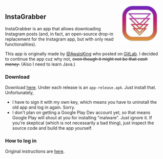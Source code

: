 <img src="./app/play_icon.png" alt="InstaGrabber" align="right" width="25%"/>

## InstaGrabber

InstaGrabber is an app that allows downloading Instagram posts (and, in fact, an open-source drop-in replacement for the Instagram app, but with only read functionalities).

This app is originally made by [@AwaisKing](https://github.com/AwaisKing) who posted on [GitLab](https://gitlab.com/AwaisKing/instagrabber). I decided to continue the app cuz why not, ~~even though it might not be that *cash money*.~~ (Also I need to learn Java.)

### Download

Download [here](https://github.com/austinhuang0131/instagrabber/releases). Under each release is an `app-release.apk`. Just install that. Unfortunately,

* I have to sign it with my own key, which means you have to uninstall the old app and log in again. Sorry.
* I don't plan on getting a Google Play Dev account yet, so that means Google Play will shout at you for installing "malware". Just ignore it. If you're skeptical (which is not necessarily a bad thing), just inspect the source code and build the app yourself.

### How to log in

Original instructions are [here](https://gitlab.com/AwaisKing/instagrabber/-/wikis/home#how-to-login-eli5-1).
